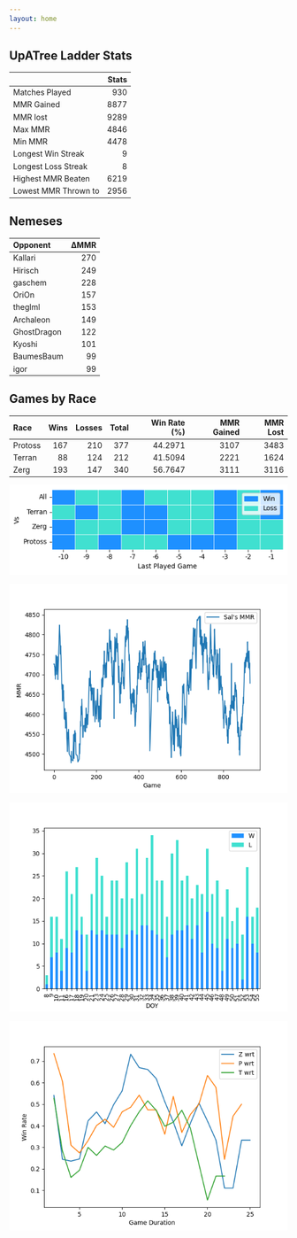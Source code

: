 ```yaml
---
layout: home
---
```


## UpATree Ladder Stats

|                      |   Stats |
|:---------------------|--------:|
| Matches Played       |     930 |
| MMR Gained           |    8877 |
| MMR lost             |    9289 |
| Max MMR              |    4846 |
| Min MMR              |    4478 |
| Longest Win Streak   |       9 |
| Longest Loss Streak  |       8 |
| Highest MMR Beaten   |    6219 |
| Lowest MMR Thrown to |    2956 |

## Nemeses

| Opponent    |   ΔMMR |
|:------------|-------:|
| Kallari     |    270 |
| Hirisch     |    249 |
| gaschem     |    228 |
| OriOn       |    157 |
| theglml     |    153 |
| Archaleon   |    149 |
| GhostDragon |    122 |
| Kyoshi      |    101 |
| BaumesBaum  |     99 |
| igor        |     99 |

## Games by Race

| Race    |   Wins |   Losses |   Total |   Win Rate (%) |   MMR Gained |   MMR Lost |
|:--------|-------:|---------:|--------:|---------------:|-------------:|-----------:|
| Protoss |    167 |      210 |     377 |        44.2971 |         3107 |       3483 |
| Terran  |     88 |      124 |     212 |        41.5094 |         2221 |       1624 |
| Zerg    |    193 |      147 |     340 |        56.7647 |         3111 |       3116 |

![Games by Race](./assets/gm_hist.png)

![Sal's MMR](./assets/MMR.png)

![Daily Stats](./assets/daily.png)

![Win Rate vs Time](./assets/r_wrt.png)

